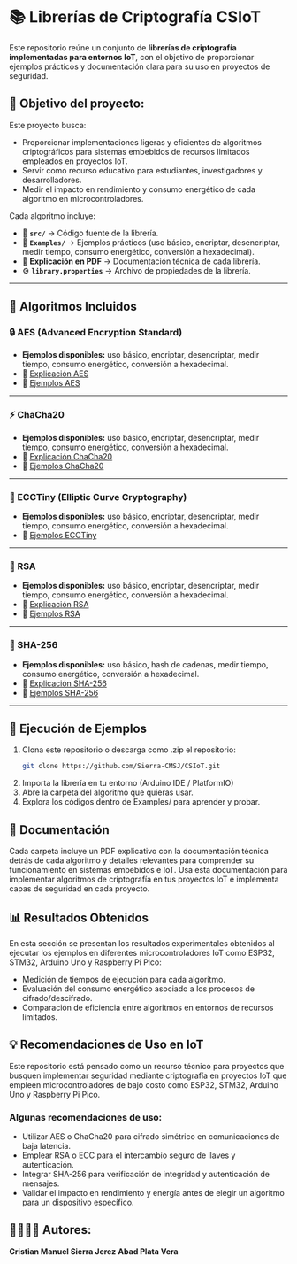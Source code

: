 # 📚 Librerías de Criptografía CSIoT

Este repositorio reúne un conjunto de **librerías de criptografía implementadas para entornos IoT**, con el objetivo de proporcionar ejemplos prácticos y documentación clara para su uso en proyectos de seguridad.  

## 🎯 Objetivo del proyecto:

Este proyecto busca:

- Proporcionar implementaciones ligeras y eficientes de algoritmos criptográficos para sistemas embebidos de recursos limitados empleados en proyectos IoT.
- Servir como recurso educativo para estudiantes, investigadores y desarrolladores.
- Medir el impacto en rendimiento y consumo energético de cada algoritmo en microcontroladores.

Cada algoritmo incluye:  
- 📂 **`src/`** → Código fuente de la librería.  
- 📂 **`Examples/`** → Ejemplos prácticos (uso básico, encriptar, desencriptar, medir tiempo, consumo energético, conversión a hexadecimal).  
- 📄 **Explicación en PDF** → Documentación técnica de cada librería.  
- ⚙️ **`library.properties`** → Archivo de propiedades de la librería.  

---

## 🔑 Algoritmos Incluidos

### 🔒 AES (Advanced Encryption Standard)
- **Ejemplos disponibles:** uso básico, encriptar, desencriptar, medir tiempo, consumo energético, conversión a hexadecimal.  
- 📄 [Explicación AES](<CSIoT/Librerías Criptografía CSIoT/AES/Explicacion AES.pdf>)  
- 📂 [Ejemplos AES](<CSIoT/Librerías Criptografía CSIoT/AES/Examples>)

---

### ⚡ ChaCha20
- **Ejemplos disponibles:** uso básico, encriptar, desencriptar, medir tiempo, consumo energético, conversión a hexadecimal.  
- 📄 [Explicación ChaCha20](./ChaCha20/Explicacion%20ChaCha20.pdf)  
- 📂 [Ejemplos ChaCha20](./ChaCha20/Examples)  

---

### 🧮 ECCTiny (Elliptic Curve Cryptography)
- **Ejemplos disponibles:** uso básico, encriptar, desencriptar, medir tiempo, consumo energético, conversión a hexadecimal.  
- 📂 [Ejemplos ECCTiny](./ECCTiny/Examples)  

---

### 🔐 RSA
- **Ejemplos disponibles:** uso básico, encriptar, desencriptar, medir tiempo, consumo energético, conversión a hexadecimal.  
- 📄 [Explicación RSA](./RSA/Explicacion%20RSA.pdf)  
- 📂 [Ejemplos RSA](./RSA/Examples)  

---

### 📝 SHA-256
- **Ejemplos disponibles:** uso básico, hash de cadenas, medir tiempo, consumo energético, conversión a hexadecimal.  
- 📄 [Explicación SHA-256](./SHA-256/Explicacion%20SHA256.pdf)  
- 📂 [Ejemplos SHA-256](./SHA-256/Examples)  

---

## 🚀 Ejecución de Ejemplos

1. Clona este repositorio o descarga como .zip el repositorio:  
   ```bash
   git clone https://github.com/Sierra-CMSJ/CSIoT.git

2. Importa la librería en tu entorno (Arduino IDE / PlatformIO)
3. Abre la carpeta del algoritmo que quieras usar.
4. Explora los códigos dentro de Examples/ para aprender y probar.

## 📖 Documentación

Cada carpeta incluye un PDF explicativo con la documentación técnica detrás de cada algoritmo y detalles relevantes para comprender su funcionamiento en sistemas embebidos e IoT.
Usa esta documentación para implementar algoritmos de criptografía en tus proyectos IoT e implementa capas de seguridad en cada proyecto.

## 📊 Resultados Obtenidos

En esta sección se presentan los resultados experimentales obtenidos al ejecutar los ejemplos en diferentes microcontroladores IoT como ESP32, STM32, Arduino Uno y Raspberry Pi Pico:

- Medición de tiempos de ejecución para cada algoritmo.
- Evaluación del consumo energético asociado a los procesos de cifrado/descifrado.
- Comparación de eficiencia entre algoritmos en entornos de recursos limitados.

## 💡 Recomendaciones de Uso en IoT

Este repositorio está pensado como un recurso técnico para proyectos que busquen implementar seguridad mediante criptografía en proyectos IoT que empleen microcontroladores de bajo costo como ESP32, STM32, Arduino Uno y Raspberry Pi Pico.

### Algunas recomendaciones de uso:

* Utilizar AES o ChaCha20 para cifrado simétrico en comunicaciones de baja latencia.
* Emplear RSA o ECC para el intercambio seguro de llaves y autenticación.
* Integrar SHA-256 para verificación de integridad y autenticación de mensajes.
* Validar el impacto en rendimiento y energía antes de elegir un algoritmo para un dispositivo específico.

## 🙎‍♂️🙎‍♂️ Autores:

**Cristian Manuel Sierra Jerez**
**Abad Plata Vera**
